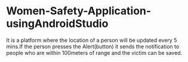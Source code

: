 # Women-Safety-Application-usingAndroidStudio
It is a platform where the location of a person will be updated every 5 mins.If the person presses the Alert(button) it sends the notification to people who are within 100meters of range and the victim can be saved.
